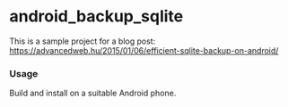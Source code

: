 android_backup_sqlite
=====================

This is a sample project for a blog post: https://advancedweb.hu/2015/01/06/efficient-sqlite-backup-on-android/

### Usage

Build and install on a suitable Android phone.
